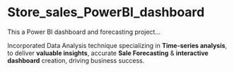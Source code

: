 # Store_sales_PowerBI_dashboard
This a Power BI dashboard and forecasting project...

Incorporated Data Analysis technique specializing in **Time-series analysis**,
to deliver **valuable insights**, accurate **Sale Forecasting** & **interactive dashboard** creation, driving business success.
